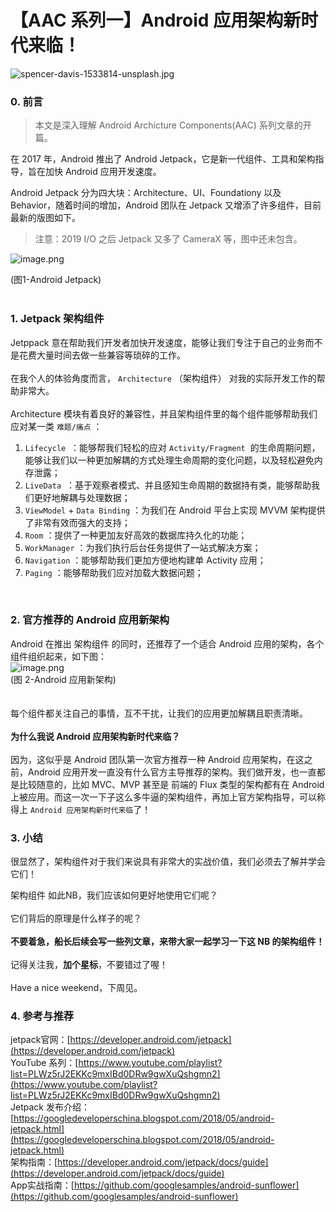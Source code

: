 # 【AAC 系列一】Android 应用架构新时代来临！

![spencer-davis-1533814-unsplash.jpg](https://cdn.nlark.com/yuque/0/2019/jpeg/138547/1557130315511-95ece967-4f15-44f0-ad03-d11d6e73c15c.jpeg#align=left&display=inline&height=853&name=spencer-davis-1533814-unsplash.jpg&originHeight=853&originWidth=1280&size=280562&status=done&width=1280)

<a name="5wLAg"></a>
### 0. 前言

> 本文是深入理解 Android Archicture Components(AAC) 系列文章的开篇。


在 2017 年，Android 推出了 Android Jetpack，它是新一代组件、工具和架构指导，旨在加快 Android 应用开发速度。

Android Jetpack 分为四大块：Architecture、UI、Foundationy 以及 Behavior，随着时间的增加，Android 团队在 Jetpack 又增添了许多组件，目前最新的版图如下。

> 注意：2019 I/O 之后 Jetpack 又多了 CameraX 等，图中还未包含。


![image.png](https://cdn.nlark.com/yuque/0/2019/png/138547/1554964996215-bb50f5c0-8073-49e0-b22e-9c95c38efb1c.png#align=left&display=inline&height=808&name=image.png&originHeight=808&originWidth=1600&size=250365&status=done&width=1600)

(图1-Android Jetpack)<br />
<br />

<a name="nd7tO"></a>
### 1. Jetpack 架构组件

Jetppack 意在帮助我们开发者加快开发速度，能够让我们专注于自己的业务而不是花费大量时间去做一些兼容等琐碎的工作。<br />
<br />在我个人的体验角度而言， `Architecture` （架构组件） 对我的实际开发工作的帮助非常大。<br />
<br />Architecture 模块有着良好的兼容性，并且架构组件里的每个组件能够帮助我们应对某一类 `难题/痛点` ：<br />

1. `Lifecycle`  ：能够帮我们轻松的应对 `Activity/Fragment`  的生命周期问题，能够让我们以一种更加解耦的方式处理生命周期的变化问题，以及轻松避免内存泄露；
1. `LiveData`  ：基于观察者模式、并且感知生命周期的数据持有类，能够帮助我们更好地解耦与处理数据；
1. `ViewModel` + `Data Binding` ：为我们在 Android 平台上实现 MVVM 架构提供了非常有效而强大的支持；
1. `Room` ：提供了一种更加友好高效的数据库持久化的功能；
1. `WorkManager` ：为我们执行后台任务提供了一站式解决方案；
1. `Navigation` ：能够帮助我们更加方便地构建单 Activity 应用；
1. `Paging` ：能够帮助我们应对加载大数据问题；


<br />

<a name="w4Zjc"></a>
### 2. 官方推荐的 Android 应用新架构

Android 在推出 架构组件 的同时，还推荐了一个适合 Android 应用的架构，各个组件组织起来，如下图：<br />![image.png](https://cdn.nlark.com/yuque/0/2019/png/138547/1557128632565-fca2ae3d-b53f-4828-83dc-f2d2b439c7a5.png#align=left&display=inline&height=360&name=image.png&originHeight=720&originWidth=960&size=50496&status=done&width=480)<br />(图 2-Android 应用新架构)<br />
<br />
<br />每个组件都关注自己的事情，互不干扰，让我们的应用更加解耦且职责清晰。<br />
<br />**为什么我说 Android 应用架构新时代来临？**<br />
<br />因为，这似乎是 Android 团队第一次官方推荐一种 Android 应用架构，在这之前，Android 应用开发一直没有什么官方主导推荐的架构。我们做开发，也一直都是比较随意的，比如 MVC、MVP 甚至是 前端的 Flux 类型的架构都有在 Android 上被应用。而这一次一下子这么多牛逼的架构组件，再加上官方架构指导，可以称得上 `Android 应用架构新时代来临`了！<br />

<a name="QkAZg"></a>
### 3. 小结

很显然了，架构组件对于我们来说具有非常大的实战价值，我们必须去了解并学会它们！

架构组件 如此NB，我们应该如何更好地使用它们呢？<br />
<br />它们背后的原理是什么样子的呢？<br />
<br />**不要着急，船长后续会写一些列文章，来带大家一起学习一下这 NB 的架构组件！**<br />
<br />记得关注我，**加个星标**，不要错过了喔！<br />
<br />Have a nice weekend，下周见。<br />

<a name="C9VFi"></a>
### 4. 参考与推荐

jetpack官网：[https://developer.android.com/jetpack](https://developer.android.com/jetpack)<br />YouTube 系列：[https://www.youtube.com/playlist?list=PLWz5rJ2EKKc9mxIBd0DRw9gwXuQshgmn2](https://www.youtube.com/playlist?list=PLWz5rJ2EKKc9mxIBd0DRw9gwXuQshgmn2)<br />Jetpack 发布介绍：[https://googledeveloperschina.blogspot.com/2018/05/android-jetpack.html](https://googledeveloperschina.blogspot.com/2018/05/android-jetpack.html)<br />架构指南：[https://developer.android.com/jetpack/docs/guide](https://developer.android.com/jetpack/docs/guide)<br />App实战指南：[https://github.com/googlesamples/android-sunflower](https://github.com/googlesamples/android-sunflower)
